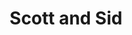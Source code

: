 ---
layout: credit-info
headerstatus: shunk-header
title: Scott and Sid
iden: scottandsid
showreel_weight: 108
credits_weight: 120
thumbnail: /assets/img/credits-grid/scott-and-sid.jpg
image: /assets/img/credits-grid/opengraph/scott-and-sid.jpg
image_size: 3
category: credits
role: Composer
type: Feature Film
imdb: http://www.imdb.com/title/tt4702346
sample: assets/media/scott_and_sid_60s
genre: Coming-of-age Drama
director: Scott Elliot
producers: Sid Sadowskyj
synopsis: From their first encounter as teenagers in high school, Scott and Sid seem unlikely friends. Scott is a shambolic dreamer, intent on carving out his own path in life and holding up a metaphorical middle finger to anyone who tries to stop him.
---